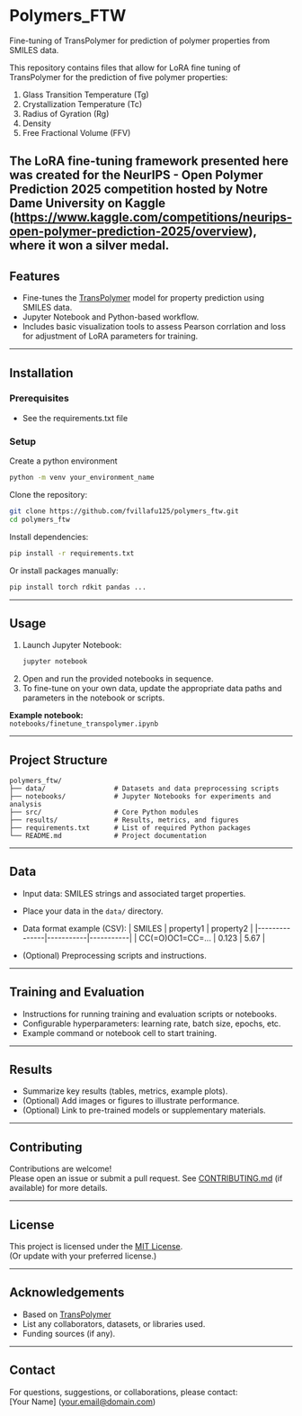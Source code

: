 # Polymers_FTW

Fine-tuning of TransPolymer for prediction of polymer properties from SMILES data. 

This repository contains files that allow for LoRA fine tuning of TransPolymer for the prediction of five polymer properties: 

1. Glass Transition Temperature (Tg)
2. Crystallization Temperature (Tc)
3. Radius of Gyration (Rg)
4. Density 
5. Free Fractional Volume (FFV)

The LoRA fine-tuning framework presented here was created for the NeurIPS - Open Polymer Prediction 2025 competition hosted by Notre Dame University on Kaggle (https://www.kaggle.com/competitions/neurips-open-polymer-prediction-2025/overview), where it won a silver medal. 
---

## Features

- Fine-tunes the [TransPolymer](https://github.com/ChangwenXu98/TransPolymer.git) model for property prediction using SMILES data.
- Jupyter Notebook and Python-based workflow.
- Includes basic visualization tools to assess Pearson corrlation and loss for adjustment of LoRA parameters for training. 

---

## Installation

### Prerequisites

- See the requirements.txt file

### Setup

Create a python environment
```bash
python -m venv your_environment_name
```

Clone the repository:
```bash
git clone https://github.com/fvillafu125/polymers_ftw.git
cd polymers_ftw
```

Install dependencies:
```bash
pip install -r requirements.txt
```
Or install packages manually:
```bash
pip install torch rdkit pandas ...
```

---

## Usage

1. Launch Jupyter Notebook:
    ```bash
    jupyter notebook
    ```
2. Open and run the provided notebooks in sequence.
3. To fine-tune on your own data, update the appropriate data paths and parameters in the notebook or scripts.

**Example notebook:**  
`notebooks/finetune_transpolymer.ipynb`

---

## Project Structure

```plaintext
polymers_ftw/
├── data/                 # Datasets and data preprocessing scripts
├── notebooks/            # Jupyter Notebooks for experiments and analysis
├── src/                  # Core Python modules
├── results/              # Results, metrics, and figures
├── requirements.txt      # List of required Python packages
└── README.md             # Project documentation
```

---

## Data

- Input data: SMILES strings and associated target properties.
- Place your data in the `data/` directory.
- Data format example (CSV):
    | SMILES        | property1 | property2 |
    |---------------|-----------|-----------|
    | CC(=O)OC1=CC=... | 0.123     | 5.67      |

- (Optional) Preprocessing scripts and instructions.

---

## Training and Evaluation

- Instructions for running training and evaluation scripts or notebooks.
- Configurable hyperparameters: learning rate, batch size, epochs, etc.
- Example command or notebook cell to start training.

---

## Results

- Summarize key results (tables, metrics, example plots).
- (Optional) Add images or figures to illustrate performance.
- (Optional) Link to pre-trained models or supplementary materials.

---

## Contributing

Contributions are welcome!  
Please open an issue or submit a pull request. See [CONTRIBUTING.md](CONTRIBUTING.md) (if available) for more details.

---

## License

This project is licensed under the [MIT License](LICENSE).  
(Or update with your preferred license.)

---

## Acknowledgements

- Based on [TransPolymer](https://github.com/fvillafu125/TransPolymer)
- List any collaborators, datasets, or libraries used.
- Funding sources (if any).

---

## Contact

For questions, suggestions, or collaborations, please contact:  
[Your Name] ([your.email@domain.com](mailto:your.email@domain.com))
